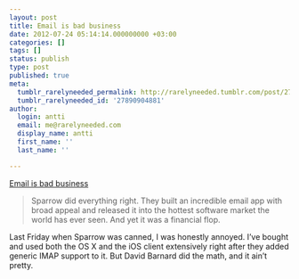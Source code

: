 ```yaml
---
layout: post
title: Email is bad business
date: 2012-07-24 05:14:14.000000000 +03:00
categories: []
tags: []
status: publish
type: post
published: true
meta:
  tumblr_rarelyneeded_permalink: http://rarelyneeded.tumblr.com/post/27890904881/email-is-bad-business
  tumblr_rarelyneeded_id: '27890904881'
author:
  login: antti
  email: me@rarelyneeded.com
  display_name: antti
  first_name: ''
  last_name: ''

---
```

<a href="http://appcubby.com/blog/the-sparrow-problem/">Email is bad business</a>

<blockquote>
Sparrow did everything right. They built an incredible email app with broad appeal and released it into the hottest software market the world has ever seen. And yet it was a financial flop.

</blockquote>
Last Friday when Sparrow was canned, I was honestly annoyed. I&#8217;ve bought and used both the OS X and the iOS client extensively right after they added generic IMAP support to it. But David Barnard did the math, and it ain&#8217;t pretty.


